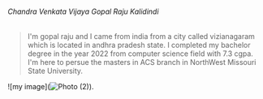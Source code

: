 ###### Chandra Venkata Vijaya Gopal Raju Kalidindi
> I'm gopal raju and I came from india from a city called vizianagaram which is located in andhra pradesh state. I completed my bachelor degree in the year 2022 from computer science field with 7.3 cgpa. I'm here to persue the masters in ACS branch in NorthWest Missouri State University.

![my image](![Photo (2)](![image](https://user-images.githubusercontent.com/122591663/215019538-aefa67e7-11a4-4d44-b23d-c6986d7b321a.png))).
